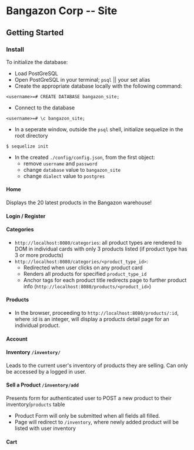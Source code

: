# Bangazon Corp -- Site

## Getting Started
### Install
To initialize the database: 
+ Load PostGreSQL
+ Open PostGreSQL in your terminal; `psql` || your set alias
+ Create the appropriate database locally with the following command:
```
<username>=# CREATE DATABASE bangazon_site;
```
+ Connect to the database
```
<username>=# \c bangazon_site;
```
+ In a seperate window, outside the `psql` shell, initialize sequelize in the root directory
```
$ sequelize init
```
+ In the created `./config/config.json`, from the first object: 
    + remove `username` and `password` 
    + change `database` value to `bangazon_site`
    + change `dialect` value to `postgres`

#### Home
Displays the 20 latest products in the Bangazon warehouse!

#### Login / Register

#### Categories
+ `http://localhost:8080/categories`: all product types are rendered to DOM in individual cards with only 3 products listed (if product type has 3 or more products)
+ `http://localhost:8080/categories/<product_type_id>`: 
    + Redirected when user clicks on any product card 
    + Renders all products for specified `product_type_id`
    + Anchor tags for each product title redirects page to further product info (`http://localhost:8080/products/<product_id>`) 

#### Products
+ In the browser, proceeding to ```http://localhost:8080/products/:id```, where :id is an integer, will display a products detail page for an individual product.
#### Account

#### Inventory `/inventory/`
Leads to the current user's inventory of products they are selling.  Can only be accessed by a logged in user.

#### Sell a Product `/inventory/add`
Presents form for authenticated user to POST a new product to their inventory/`products` table
+ Product Form will only be submitted when all fields all filled.
+ Page will redirect to `/inventory`, where newly added product will be listed with user inventory
#### Cart

